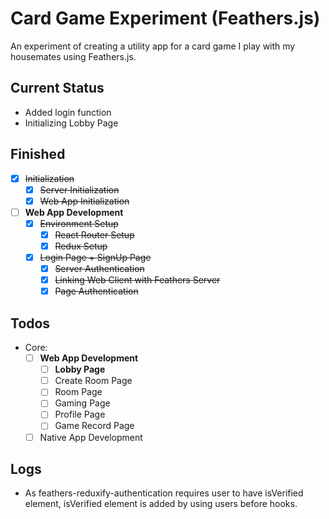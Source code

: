# Card Game Experiment (Feathers.js)
An experiment of creating a utility app for a card game I play with my housemates using Feathers.js.

## Current Status
* Added login function
* Initializing Lobby Page

## Finished
- [x] ~~Initialization~~
    - [x] ~~Server Initialization~~
    - [x] ~~Web App Initialization~~
- [ ] **Web App Development**
    - [x] ~~Environment Setup~~
        - [x] ~~React Router Setup~~
        - [x] ~~Redux Setup~~
    - [x] ~~Login Page + SignUp Page~~
        - [x] ~~Server Authentication~~
        - [x] ~~Linking Web Client with Feathers Server~~
        - [x] ~~Page Authentication~~

## Todos
* Core:
    - [ ] **Web App Development**
        - [ ] **Lobby Page**
        - [ ] Create Room Page
        - [ ] Room Page
        - [ ] Gaming Page
        - [ ] Profile Page
        - [ ] Game Record Page
    - [ ] Native App Development
    
## Logs
* As feathers-reduxify-authentication requires user to have isVerified element, isVerified element is added by using users before hooks.
